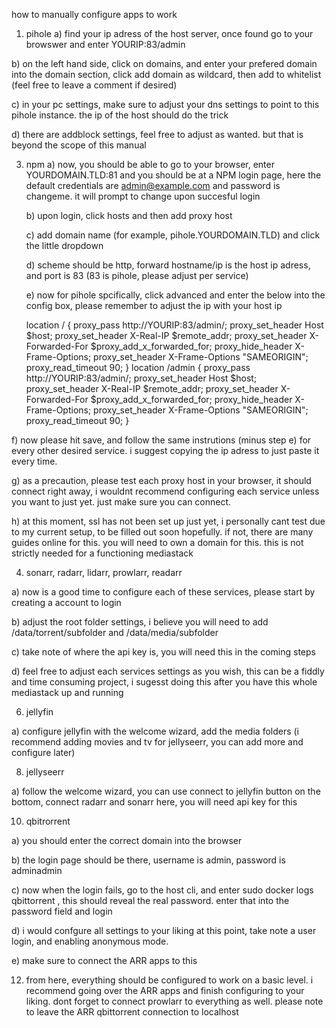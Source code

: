 how to manually configure apps to work 

1) pihole
  a) find your ip adress of the host server, once found go to your browswer and enter YOURIP:83/admin

  b) on the left hand side, click on domains, and enter your prefered domain into the domain section, click add domain as wildcard, then add to whitelist (feel free to leave a comment if desired)
  
  c) in your pc settings, make sure to adjust your dns settings to point to this pihole instance. the ip of the host should do the trick
  
  d) there are addblock settings, feel free to adjust as wanted. but that is beyond the scope of this manual
  

3) npm
   a) now, you should be able to go to your browser, enter YOURDOMAIN.TLD:81 and you should be at a NPM login page, here the default credentials are admin@example.com and password is changeme. it will prompt to change upon succesful login
   
   b) upon login, click hosts and then add proxy host
   
   c) add domain name (for example, pihole.YOURDOMAIN.TLD) and click the little dropdown
   
   d) scheme should be http, forward hostname/ip is the host ip adress, and port is 83 (83 is pihole, please adjust per service)
   
   e) now for pihole spcifically, click advanced and enter the below into the config box, please remember to adjust the ip with your host ip
   

   location / {
  proxy_pass http://YOURIP:83/admin/;
  proxy_set_header Host $host;
  proxy_set_header X-Real-IP $remote_addr;
  proxy_set_header X-Forwarded-For $proxy_add_x_forwarded_for;
  proxy_hide_header X-Frame-Options;
  proxy_set_header X-Frame-Options "SAMEORIGIN";
  proxy_read_timeout 90;
}
location /admin {
  proxy_pass http://YOURIP:83/admin/;
  proxy_set_header Host $host;
  proxy_set_header X-Real-IP $remote_addr;
  proxy_set_header X-Forwarded-For $proxy_add_x_forwarded_for;
  proxy_hide_header X-Frame-Options;
  proxy_set_header X-Frame-Options "SAMEORIGIN";
  proxy_read_timeout 90;
}

  f) now please hit save, and follow the same instrutions (minus step e) for every other desired service. i suggest copying the ip adress to just paste it every time. 
  
  g) as a precaution, please test each proxy host in your browser, it should connect right away, i wouldnt recommend configuring each service unless you want to just yet. just make sure you can connect. 
  
  h) at this moment, ssl has not been set up just yet, i personally cant test due to my current setup, to be filled out soon hopefully. if not, there are many guides online for this. you will need to own a domain for this. this is not strictly needed for a functioning mediastack
  

4) sonarr, radarr, lidarr, prowlarr, readarr
   
  a) now is a good time to configure each of these services, please start by creating a account to login
  
  b) adjust the root folder settings, i believe you will need to add /data/torrent/subfolder and /data/media/subfolder
  
  c) take note of where the api key is, you will need this in the coming steps
  
  d) feel free to adjust each services settings as you wish, this can be a fiddly and time consuming project, i sugesst doing this after you have this whole mediastack up and running


6) jellyfin
   
  a) configure jellyfin with the welcome wizard, add the media folders (i recommend adding movies and tv for jellyseerr, you can add more and configure later)
  

8) jellyseerr
   
  a) follow the welcome wizard, you can use connect to jellyfin button on the bottom, connect radarr and sonarr here, you will need api key for this


10) qbitrorrent
    
  a) you should enter the correct domain into the browser
  
  b) the login page should be there, username is admin, password is adminadmin
  
  c) now when the login fails, go to the host cli, and enter sudo docker logs qbittorrent , this should reveal the real password. enter that into the password field and login
  
  d) i would confgure all settings to your liking at this point, take note a user login, and enabling anonymous mode.
  
  e) make sure to connect the ARR apps to this
  

12) from here, everything should be configured to work on a basic level. i recommend going over the ARR apps and finish configuring to your liking. dont forget to connect prowlarr to everything as well. please note to leave the ARR qbittorrent connection to localhost
